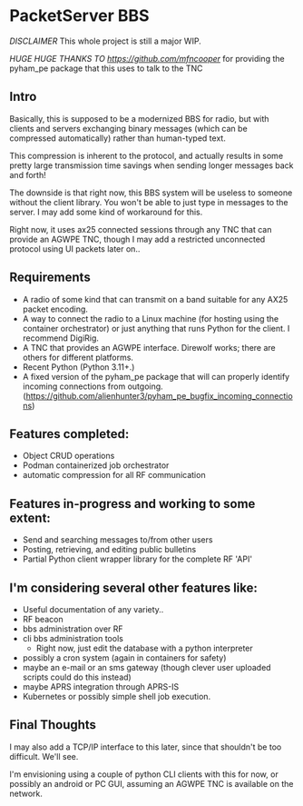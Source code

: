 # PacketServer BBS

*DISCLAIMER* This whole project is still a major WIP.

*HUGE HUGE THANKS TO https://github.com/mfncooper* for providing the pyham_pe package 
that this uses to talk to the TNC

## Intro

Basically, this is supposed to be a modernized BBS for radio,
but with clients and servers exchanging binary messages 
(which can be compressed automatically) rather than human-typed text.

This compression is inherent to the protocol, and actually results in 
some pretty large transmission time savings when sending longer
messages back and forth!

The downside is that right now, this BBS system will be useless to someone
without the client library. You won't be able to just type in messages to the server.
I may add some kind of workaround for this.

Right now, it uses ax25 connected sessions through any TNC that can 
provide an AGWPE TNC, though I may add a restricted unconnected protocol using 
UI packets later on..

## Requirements

- A radio of some kind that can transmit on a band suitable for any AX25 packet encoding.
- A way to connect the radio to a Linux machine (for hosting using the container orchestrator) or just anything that runs Python for the client. I recommend DigiRig.
- A TNC that provides an AGWPE interface. Direwolf works; there are others for different platforms.
- Recent Python (Python 3.11+.)
- A fixed version of the pyham_pe package that will can properly identify incoming connections from outgoing. (https://github.com/alienhunter3/pyham_pe_bugfix_incoming_connections)


## Features completed:

- Object CRUD operations
- Podman containerized job orchestrator
- automatic compression for all RF communication

## Features in-progress and working to some extent:

- Send and searching messages to/from other users
- Posting, retrieving, and editing public bulletins
- Partial Python client wrapper library for the complete RF 'API'

## I'm considering several other features like:

- Useful documentation of any variety..
- RF beacon
- bbs administration over RF
- cli bbs administration tools
  - Right now, just edit the database with a python interpreter
- possibly a cron system (again in containers for safety)
- maybe an e-mail or an sms gateway (though clever user uploaded scripts could do this instead)
- maybe APRS integration through APRS-IS
- Kubernetes or possibly simple shell job execution.

## Final Thoughts

I may also add a TCP/IP interface to this later, since that shouldn't be too difficult. We'll see.

I'm envisioning using a couple of python CLI clients with this for now, or possibly an android or 
PC GUI, assuming an AGWPE TNC is available on the network.
